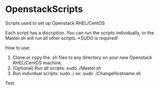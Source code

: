 # OpenstackScripts
Scripts used to set up Openstack RHEL/CentOS

Each script has a discription. 
You can run the scripts individually, or the Master.sh will run all other scripts.
*SUDO is required!

How to use:
1. Clone or copy the .sh files to any directory on your new Openstack RHEL/CentOS machine.
2. (Optional) Run all scripts:
      sudo ./Master.sh
3. Run individual scripts:
      sudo ./<scriptname>
  ex:
      sudo ./ChangeHostname.sh

Test
